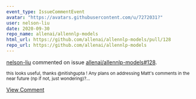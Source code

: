 ```yaml
---
event_type: IssueCommentEvent
avatar: "https://avatars.githubusercontent.com/u/7272031?"
user: nelson-liu
date: 2020-09-30
repo_name: allenai/allennlp-models
html_url: https://github.com/allenai/allennlp-models/pull/128
repo_url: https://github.com/allenai/allennlp-models
---
```


<a href='https://github.com/nelson-liu' target='_blank'>nelson-liu</a> commented on issue <a href='https://github.com/allenai/allennlp-models/pull/128' target='_blank'>allenai/allennlp-models#128</a>.

<small>this looks useful, thanks @nitishgupta ! Any plans on addressing Matt's comments in the near future (np if not, just wondering)?...</small>

<a href='https://github.com/allenai/allennlp-models/pull/128' target='_blank'>View Comment</a>